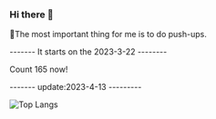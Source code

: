 ### Hi there 👋

<!--
**Zone-F/Zone-F** is a ✨ _special_ ✨ repository because its `README.md` (this file) appears on your GitHub profile.

Here are some ideas to get you started:

- 🔭 I’m currently working on ...
- 🌱 I’m currently learning ...
- 👯 I’m looking to collaborate on ...
- 🤔 I’m looking for help with ...
- 💬 Ask me about ...
- 📫 How to reach me: ...
- 😄 Pronouns: ...
- ⚡ Fun fact: ...
-->

💬The most important thing for me is to do push-ups.

------- It starts on the 2023-3-22 --------

Count 165 now!

------- update:2023-4-13 ---------


![Top Langs](https://github-readme-stats.vercel.app/api/top-langs/?username=Zone-F&layout=compact&hide=css,html)

